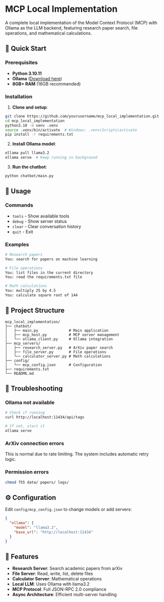 # MCP Local Implementation

A complete local implementation of the Model Context Protocol (MCP) with Ollama as the LLM backend, featuring research paper search, file operations, and mathematical calculations.

## 🚀 Quick Start

### Prerequisites

- **Python 3.10.11**
- **Ollama** ([Download here](https://ollama.ai))
- **8GB+ RAM** (16GB recommended)


### Installation

1. **Clone and setup**:
```bash
git clone https://github.com/yourusername/mcp_local_implementation.git
cd mcp_local_implementation
python3.10 -m venv .venv
source .venv/bin/activate  # Windows: .venv\Scripts\activate
pip install -r requirements.txt
```

2. **Install Ollama model**:
```bash
ollama pull llama3.2
ollama serve  # Keep running in background
```

3. **Run the chatbot**:
```bash
python chatbot/main.py
```


## 🎯 Usage

### Commands

- `tools` - Show available tools
- `debug` - Show server status
- `clear` - Clear conversation history
- `quit` - Exit


### Examples

```bash
# Research papers
You: search for papers on machine learning

# File operations  
You: list files in the current directory
You: read the requirements.txt file

# Math calculations
You: multiply 25 by 4.5
You: calculate square root of 144
```


## 📁 Project Structure

```
mcp_local_implementation/
├── chatbot/
│   ├── main.py              # Main application
│   ├── mcp_host.py          # MCP server management
│   └── ollama_client.py     # Ollama integration
├── mcp_servers/
│   ├── research_server.py   # ArXiv paper search
│   ├── file_server.py       # File operations
│   └── calculator_server.py # Math calculations
├── config/
│   └── mcp_config.json      # Configuration
├── requirements.txt
└── README.md
```


## 🔧 Troubleshooting

### Ollama not available

```bash
# Check if running
curl http://localhost:11434/api/tags

# If not, start it
ollama serve
```


### ArXiv connection errors

This is normal due to rate limiting. The system includes automatic retry logic.

### Permission errors

```bash
chmod 755 data/ papers/ logs/
```


## ⚙️ Configuration

Edit `config/mcp_config.json` to change models or add servers:

```json
{
  "ollama": {
    "model": "llama3.2",
    "base_url": "http://localhost:11434"
  }
}
```


## 🌟 Features

- **Research Server**: Search academic papers from arXiv
- **File Server**: Read, write, list, delete files
- **Calculator Server**: Mathematical operations
- **Local LLM**: Uses Ollama with llama3.2
- **MCP Protocol**: Full JSON-RPC 2.0 compliance
- **Async Architecture**: Efficient multi-server handling

